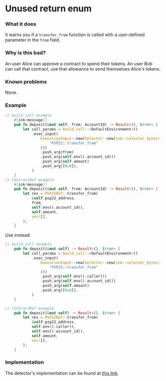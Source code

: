 # Unused return enum

### What it does

It warns you if a `transfer_from` function is called with a user-defined parameter in the `from` field.

### Why is this bad?

An user Alice can approve a contract to spend their tokens. An user Bob can call that contract, use that allowance to send themselves Alice's tokens. 

### Known problems

None.

### Example


```rust
// build_call example
    #[ink(message)]
    pub fn deposit(&mut self, from: AccountId) -> Result<(), Error> {
        let call_params = build_call::<DefaultEnvironment>()
            .exec_input(
                ExecutionInput::new(Selector::new(ink::selector_bytes!(
                    "PSP22::transfer_from"
                )))
                .push_arg(from)
                .push_arg(self.env().account_id())
                .push_arg(self.amount)
                .push_arg([0u8]),
            )
    }
// ContractRef example
    #[ink(message)]
    pub fn deposit(&mut self, from: AccountId) -> Result<(), Error> {
        let res = PSP22Ref::transfer_from(
            &self.psp22_address,
            from,
            self.env().account_id(),
            self.amount,
            vec![],
        );
    }
```


Use instead:

```rust
// build_call example
    pub fn deposit(&mut self) -> Result<(), Error> {
        let call_params = build_call::<DefaultEnvironment>()
            .exec_input(
                ExecutionInput::new(Selector::new(ink::selector_bytes!(
                    "PSP22::transfer_from"
                )))
                .push_arg(self.env().caller())
                .push_arg(self.env().account_id())
                .push_arg(self.amount)
                .push_arg([0u8]),
            )
    }

// ContractRef example
    pub fn deposit(&mut self) -> Result<(), Error> {
        let res = PSP22Ref::transfer_from(
            &self.psp22_address,
            self.env().caller(),
            self.env().account_id(),
            self.amount,
            vec![],
        );
    }

```

### Implementation

The detector's implementation can be found at [this link](https://github.com/CoinFabrik/scout/tree/main/detectors/unrestricted-transfer-from).